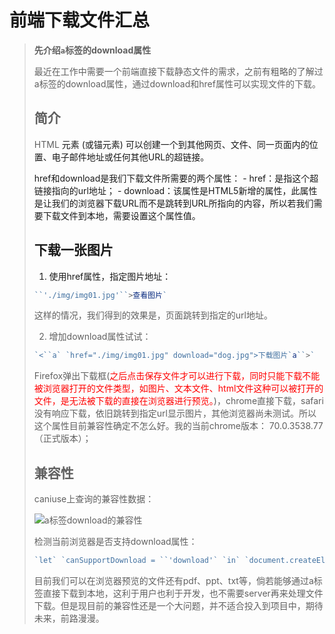 # 前端下载文件汇总

> **先介绍`a`标签的download属性**
>
> 最近在工作中需要一个前端直接下载静态文件的需求，之前有粗略的了解过a标签的download属性，通过download和href属性可以实现文件的下载。
>
> ## 简介
>
> HTML <a> 元素 (或锚元素) 可以创建一个到其他网页、文件、同一页面内的位置、电子邮件地址或任何其他URL的超链接。
>
> href和download是我们下载文件所需要的两个属性：
> \- href：是指这个超链接指向的url地址；
> \- download：该属性是HTML5新增的属性，此属性是让我们的浏览器下载URL而不是跳转到URL所指向的内容，所以若我们需要下载文件到本地，需要设置这个属性值。
>
> ## 下载一张图片
>
> 1. 使用href属性，指定图片地址：
>
> ```js
> ``'./img/img01.jpg'``>查看图片`
> ```
>
> 这样的情况，我们得到的效果是，页面跳转到指定的url地址。
>
> 2. 增加download属性试试：
>
> ```js
> `<``a` `href="./img/img01.jpg" download="dog.jpg">下载图片`a``>`
> ```
>
> Firefox弹出下载框(<font color='red'>之后点击保存文件才可以进行下载，同时只能下载不能被浏览器打开的文件类型，如图片、文本文件、html文件这种可以被打开的文件，是无法被下载的直接在浏览器进行预览。</font>)，chrome直接下载，safari没有响应下载，依旧跳转到指定url显示图片，其他浏览器尚未测试。所以这个属性目前兼容性确定不怎么好。我的当前chrome版本： 70.0.3538.77（正式版本）；
>
> ## 兼容性
>
> caniuse上查询的兼容性数据：
>
> ![a标签download的兼容性](https://i.loli.net/2019/12/18/49YhqnFVEiRIuO6.png)
>
> 检测当前浏览器是否支持download属性：
>
> ```js
> `let` `canSupportDownload = ``'download'` `in` `document.createElement(``'a'``);`
> ```
>
> 目前我们可以在浏览器预览的文件还有pdf、ppt、txt等，倘若能够通过a标签直接下载到本地，这利于用户也利于开发，也不需要server再来处理文件下载。但是现目前的兼容性还是一个大问题，并不适合投入到项目中，期待未来，前路漫漫。